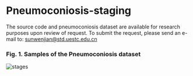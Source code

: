 # Pneumoconiosis-staging
The source code and pneumoconiosis dataset are available for research purposes upon review of request. To submit the request, please send an e-mail to: sunwenjian@std.uestc.edu.cn

### Fig. 1. Samples of the Pneumoconiosis dataset
![stages](https://user-images.githubusercontent.com/19226253/131242750-30b64487-f8db-425c-a346-a35775b83511.png)

